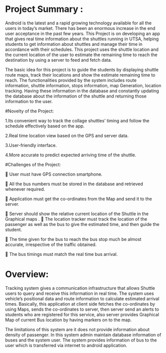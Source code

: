# Project Summary :

Android is the latest and a rapid growing technology available for all the users in today’s market. There has been an enormous increase in the end user acceptance in the past few years. This Project is on developing an app that gives real time information about the shuttles running in UTSA, helping students to get information about shuttles and manage their time in accordance with their schedules. This project uses the shuttle location and the current location of the user to estimate the remaining time to reach the destination by using a server to feed and fetch data. 
    	
The basic idea for this project is to guide the students by displaying shuttle route maps, track their locations and show the estimate remaining time to reach. The functionalities provided by the system includes route information, shuttle information, stops information, map Generation, location tracking. Having these information in the database and constantly updating the database about the information of the shuttle and returning those information to the user.

#Novelty of the Project:

1.Its convenient way to track the collage shuttles’ timing and follow the schedule effectively based on the app.

2.Real time location view based on the GPS and server data.

3.User-friendly interface.

4.More accurate to predict expected arriving time of the shuttle.


#Challenges of the Project:

	User must have GPS connection smartphone.

	All the bus numbers must be stored in the database and retrieved whenever required.

	Application must get the co-ordinates from the Map and send it to the server.

	Server should show the relative current location of the Shuttle in the Graphical maps
. 
	The location tracker must track the location of the passenger as well as the bus to give the estimated time, and then guide the
student.

	The time given for the bus to reach the bus stop much be almost accurate, irrespective of the traffic obtained.

	The bus timings must match the real time bus arrival.


# Overview:

Tracking system gives a communication infrastructure that allows Shuttle users to query and receive this information in real time. 
The system uses vehicle’s positional data and route information to calculate estimated arrival times. Basically, this application at client side fetches the co-ordinates by using Maps, sends the co-ordinates to server, then server send an alerts to students who are registered for this service, also server provides Graphical Map of current Bus location by having markers on to the map.


The limitations of this system are it does not provide information about density of passenger. In this system admin maintain database information of buses and the system user. The system provides information of bus to the user which is transferred via internet to android application.
